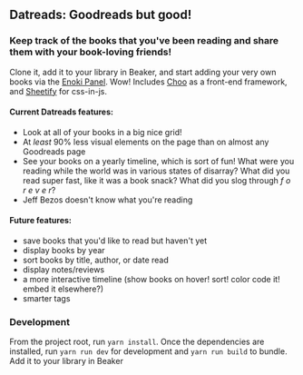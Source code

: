 ## Datreads: Goodreads but good!
### Keep track of the books that you've been reading and share them with your book-loving friends!

Clone it, add it to your library in Beaker, and start adding your very own books via the [Enoki Panel](dat://panel.enoki.site). Wow! Includes [Choo](https://github.com/choojs/choo) as a front-end framework, and [Sheetify](https://github.com/stackcss/sheetify) for css-in-js.

#### Current Datreads features:
- Look at all of your books in a big nice grid!
- At _least_ 90% less visual elements on the page than on almost any Goodreads page
- See your books on a yearly timeline, which is sort of fun! What were you reading while the world was in various states of disarray? What did you read super fast, like it was a book snack? What did you slog through _f o r e v e r_?
- Jeff Bezos doesn't know what you're reading

#### Future features:
- save books that you'd like to read but haven't yet
- display books by year
- sort books by title, author, or date read
- display notes/reviews
- a more interactive timeline (show books on hover! sort! color code it! embed it elsewhere?)
- smarter tags

### Development
From the project root, run `yarn install`. Once the dependencies are installed, run `yarn run dev` for development and `yarn run build` to bundle. Add it to your library in Beaker
